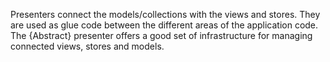 Presenters connect the models/collections with the views and stores. They are used as glue code between the different areas of the application code. The {Abstract} presenter offers a good set of infrastructure for managing connected views, stores and models.